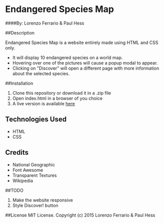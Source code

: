 # Endangered Species Map

####By: Lorenzo Ferrario & Paul Hess

##Description

Endangered Species Map is a website entirely made using HTML and CSS only.
 * It will display 10 endangered species on a world map. 
 * Hovering over one of the pictures will cause a popup modal to appear.
 * Clicking on "Discover" will open a different page with more information about the selected species.

##Installation
1. Clone this repository or download it in a .zip file
2. Open index.html in a browser of you choice
3. A live version is available [here](http://spawner999.github.io/CSS-Map/index.html)

## Technologies Used
* HTML
* CSS

## Credits
* National Geographic
* Font Awesome
* Transparent Textures
* Wikipedia

##TODO
1. Make the website responsive
2. Style Discover! button

##License
MIT License. Copyright (c) 2015 Lorenzo Ferrario & Paul Hess
